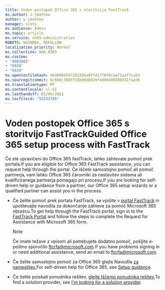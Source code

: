 ```yaml
---
title: Voden postopek Office 365 s storitvijo FastTrack
ms.author: v-jmathew
author: v-jmathew
manager: scotv
ms.audience: Admin
ms.topic: article
ms.service: o365-administration
ROBOTS: NOINDEX, NOFOLLOW
localization_priority: Normal
ms.collection: Adm_O365
ms.custom:
- "9003885"
- "6939"
- "9419"
ms.openlocfilehash: 4b8006959728192ba97fd1770f0caa71aaf7ca53
ms.sourcegitcommit: 6c6b0c3885f33b08db929fe0b6496508d31fa2d6
ms.translationtype: MT
ms.contentlocale: sl-SI
ms.lasthandoff: 05/06/2021
ms.locfileid: "52233766"
---
```

# <a name="guided-office-365-setup-process-with-fasttrack"></a><span data-ttu-id="6d24b-102">Voden postopek Office 365 s storitvijo FastTrack</span><span class="sxs-lookup"><span data-stu-id="6d24b-102">Guided Office 365 setup process with FastTrack</span></span>

<span data-ttu-id="6d24b-103">Če ste upravičeni do Office 365 fastTrack, lahko zahtevate pomoč prek portala.</span><span class="sxs-lookup"><span data-stu-id="6d24b-103">If you are eligible for Office 365 FastTrack assistance, you can request help through the portal.</span></span> <span data-ttu-id="6d24b-104">Če iščete samostojno pomoč ali pomoč partnerja, vam lahko Office 365 čarovniki za nastavitev sistema ali kvalificiranega partnerja pomagajo pri procesu.</span><span class="sxs-lookup"><span data-stu-id="6d24b-104">If you are looking for self-driven help or guidance from a partner, our Office 365 setup wizards or a qualified partner can assist you in the process.</span></span>

- <span data-ttu-id="6d24b-105">Če želite pomoč prek portala FastTrack, se vpišite v [portal FastTrack](https://go.microsoft.com/fwlink/?linkid=2125443) in upoštevajte navodila za dokončanje zahteve za pomoč Microsoft 365 obrazcu.</span><span class="sxs-lookup"><span data-stu-id="6d24b-105">To get help through the FastTrack portal, sign in to the [FastTrack Portal](https://go.microsoft.com/fwlink/?linkid=2125443) and follow the steps to complete the Request for Assistance with Microsoft 365 form.</span></span>

    > [!NOTE]
    > <span data-ttu-id="6d24b-106">Če imate težave z vpisom ali potrebujete dodatno pomoč, pošljite e-poštno sporočilo [ftcrfa@microsoft.com](mailto:ftcrfa@microsoft.com).</span><span class="sxs-lookup"><span data-stu-id="6d24b-106">If you have problems signing in or need additional assistance, send an email to [ftcrfa@microsoft.com](mailto:ftcrfa@microsoft.com).</span></span>

- <span data-ttu-id="6d24b-107">Če želite samostojno pomoč za Office 365 glejte Navodila [za namestitev.](https://go.microsoft.com/fwlink/?linkid=2125827)</span><span class="sxs-lookup"><span data-stu-id="6d24b-107">For self-driven help for Office 365, see [Setup guidance](https://go.microsoft.com/fwlink/?linkid=2125827).</span></span>
- <span data-ttu-id="6d24b-108">Če želite poiskati ponudnika rešitev, [glejte Iščemo ponudnika rešitev.](https://go.microsoft.com/fwlink/?linkid=2125918)</span><span class="sxs-lookup"><span data-stu-id="6d24b-108">To find a solution provider, see [I'm looking for a solution provider](https://go.microsoft.com/fwlink/?linkid=2125918).</span></span>